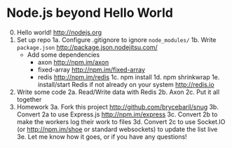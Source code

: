 # Node.js beyond Hello World

0. Hello world! http://nodejs.org
1. Set up repo
  1a. Configure .gitignore to ignore `node_modules/`
  1b. Write `package.json` http://package.json.nodejitsu.com/
    * Add some dependencies
      * axon http://npm.im/axon
      * fixed-array http://npm.im/fixed-array
      * redis http://npm.im/redis
  1c. npm install
  1d. npm shrinkwrap
  1e. install/start Redis if not already on your system http://redis.io
2. Write some code
  2a. Read/Write data with Redis
  2b. Axon
  2c. Put it all together
3. Homework
  3a. Fork this project http://github.com/brycebaril/snug
  3b. Convert 2a to use Express.js http://npm.im/express
  3c. Convert 2b to make the workers log their work to files
  3d. Convert 2c to use Socket.IO (or http://npm.im/shoe or standard websockets) to update the list live
  3e. Let me know how it goes, or if you have any questions!
